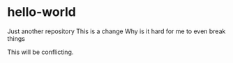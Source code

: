# hello-world
Just another repository
This is a change
Why is it hard for me to even break things

This will be conflicting.
